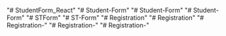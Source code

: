 "# StudentForm_React" 
"# Student-Form" 
"# Student-Form" 
"# Student-Form" 
"# STForm" 
"# ST-Form" 
"# Registration" 
"# Registration" 
"# Registration-" 
"# Registration-" 
"# Registration-" 
